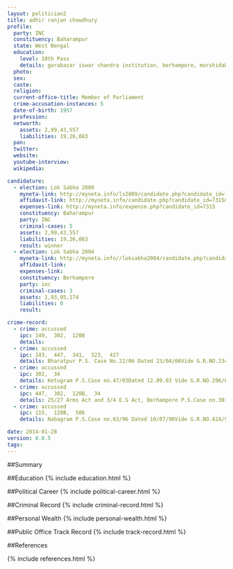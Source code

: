 ```yaml
---
layout: politician2
title: adhir ranjan chowdhury
profile: 
  party: INC
  constituency: Baharampur
  state: West Bengal
  education: 
    level: 10th Pass
    details: gorabazar iswar chandra institution, berhampore, murshidabad
  photo: 
  sex: 
  caste: 
  religion: 
  current-office-title: Member of Parliament
  crime-accusation-instances: 5
  date-of-birth: 1957
  profession: 
  networth: 
    assets: 2,99,43,557
    liabilities: 19,26,083
  pan: 
  twitter: 
  website: 
  youtube-interview: 
  wikipedia: 

candidature: 
  - election: Lok Sabha 2009
    myneta-link: http://myneta.info/ls2009/candidate.php?candidate_id=7315
    affidavit-link: http://myneta.info/candidate.php?candidate_id=7315&scan=original
    expenses-link: http://myneta.info/expense.php?candidate_id=7315
    constituency: Baharampur 
    party: INC
    criminal-cases: 5
    assets: 2,99,43,557
    liabilities: 19,26,083
    result: winner 
  - election: Lok Sabha 2004
    myneta-link: http://myneta.info//loksabha2004/candidate.php?candidate_id=5143
    affidavit-link: 
    expenses-link: 
    constituency: Berhampore 
    party: inc
    criminal-cases: 3
    assets: 1,93,95,174
    liabilities: 0
    result:  

crime-record: 
  - crime: accussed
    ipc: 149,  302,  120B
    details:  
  - crime: accussed
    ipc: 143,  447,  341,  323,  427
    details: Bharatpur P.S. Case No.22/06 Dated 23/04/06Vide G.R.NO.234/06(Kandi) SDJM ,Kandi Court now ACJM Kandi Court   03.05.07 
  - crime: accussed
    ipc: 302,  34
    details: Ketugram P.S.Case no.47/03Dated 12.09.03 Vide G.R.NO.296/03(Katwa)S,Sl.no.67/08(Addl.session Judge,East Track Court Track Court At Katwa ,Burdwan )08.08.07 
  - crime: accussed
    ipc: 447,  302,  120B,  34
    details: 25/27 Arms Act and 3/4 E.S Act, Berhampore P.S.Case no.301/05 Dated 25/07/05 Vide G.R.No.1011/05(Sadar)S.Sl.NO.970/05(Addl.Session Judge ,2nd Court At Berhampore ,Murshidabad 01.12.05 Acquitted By The Ld Addl.Session Judge 2nd Court At Berhampore ,Murshidabad On 21/05/07 But the state Preferred Appeal Against The Judgement Passed By The Addl.Session Judge ,2nd Court at Berhampore Murshidabad On 21/05/07 before Honble High Court Kolkatta Being Govt.Appeal NO.18of 2007 
  - crime: accussed
    ipc: 115,  120B,  506
    details: Nabagram P.S.Case no.63/96 Dated 10/07/96Vide G.R.NO.424/96 26.03.97 

date: 2014-01-28
version: 0.0.5
tags: 
---
```

##Summary


##Education
{% include education.html %}


##Political Career
{% include political-career.html %}


##Criminal Record
{% include criminal-record.html %}


##Personal Wealth
{% include personal-wealth.html %}


##Public Office Track Record
{% include track-record.html %}


##References


{% include references.html %}